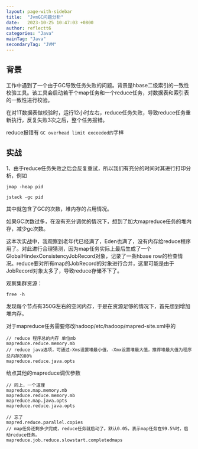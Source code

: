 ```yaml
---
layout: page-with-sidebar
title:  "JvmGC问题分析"
date:   2023-10-25 10:47:03 +0800
author: reflectt6
categories: "Java"
mainTag: "Java"
secondaryTag: "JVM"
---
```


## 背景

工作中遇到了一个由于GC导致任务失败的问题。背景是hbase二级索引的一致性校验工具。该工具会启动若干个map任务和一个reduce任务，对数据表和索引表的一致性进行校验。

在对1T数据表做校验时，运行12小时左右，reduce任务失败，导致reduce任务重新执行，反复失败3次之后，整个任务报错。

reduce报错有 `GC overhead limit exceeded的`字样

## 实战

1、由于reduce任务失败之后会反复重试，所以我们有充分的时间对其进行打印分析，例如

```shell
jmap -heap pid

jstack -gc pid
```

其中就包含了GC的次数，堆内存的占用情况。

如果GC次数过多，在没有充分调优的情况下，想到了加大mapreduce任务的堆内存，减少gc次数。

这本次实战中，我观察到老年代已经满了，Eden也满了，没有内存给reduce程序用了。对此进行合理猜测，因为map任务实际上最后生成了一个GlobalHindexConsistencyJobRecord对象，记录了一条hbase row的检查情况。reduce要对所有map的JobRecord的对象进行合并，这里可能是由于JobRecord对象太多了，导致reduce存储不下了。

观察集群资源：

```shell
free -h
```

发现每个节点有350G左右的空闲内存，于是在资源足够的情况下，首先想到增加堆内存。

对于mapreduce任务需要修改hadoop/etc/hadoop/mapred-site.xml中的

```
// reduce 程序总的内存 单位mb
mapreduce.reduce.memory.mb
// reduce java选项，可通过-Xms设置堆最小值，-Xmx设置堆最大值，推荐堆最大值为程序总内存的80%
mapreduce.reduce.java.opts
```

给点其他的mapreduce调优参数

```
// 同上，一个道理
mapreduce.map.memory.mb
mapreduce.reduce.memory.mb
mapreduce.map.java.opts
mapreduce.reduce.java.opts

// 忘了
mapred.reduce.parallel.copies
// map任务还剩多少完成，reduce任务就启动了。默认0.05，表示map任务在99.5%时，启动reduce任务。
mapreduce.job.reduce.slowstart.completedmaps
```











